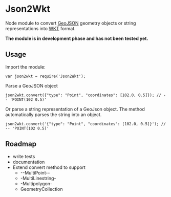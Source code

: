 # Json2Wkt

Node module to convert [GeoJSON](http://geojson.org/) geometry objects or string representations into [WKT](http://en.wikipedia.org/wiki/Well-known_text) format.

**The module is in development phase and has not been tested yet.**

## Usage

Import the module:

    var json2wkt = require('Json2Wkt'); 

Parse a GeoJSON object

    json2wkt.convert({"type": "Point", "coordinates": [102.0, 0.5]}); // -- 'POINT(102 0.5)'

Or parse a string representation of a GeoJson object. The method automatically parses the string into an object.

    json2wkt.convert('{"type": "Point", "coordinates": [102.0, 0.5]}'); // -- 'POINT(102 0.5)'

## Roadmap

- write tests
- documentation
- Extend convert method to support
    - --MultiPoint--
    - -MultiLinestring-
    - -Multipolygon-
    - GeometryCollection